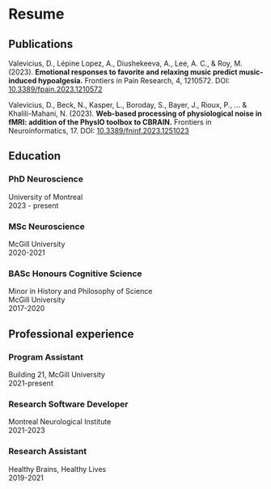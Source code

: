 # Resume

## Publications

Valevicius, D., Lépine Lopez, A., Diushekeeva, A., Lee, A. C., & Roy, M. (2023). **Emotional responses to favorite and relaxing music predict music-induced hypoalgesia.** Frontiers in Pain Research, 4, 1210572. DOI: [10.3389/fpain.2023.1210572](https://www.frontiersin.org/journals/pain-research/articles/10.3389/fpain.2023.1210572/full)

Valevicius, D., Beck, N., Kasper, L., Boroday, S., Bayer, J., Rioux, P., ... & Khalili-Mahani, N. (2023). **Web-based processing of physiological noise in fMRI: addition of the PhysIO toolbox to CBRAIN.** Frontiers in Neuroinformatics, 17. DOI: [10.3389/fninf.2023.1251023](https://www.frontiersin.org/journals/neuroinformatics/articles/10.3389/fninf.2023.1251023/full)

## Education

### PhD Neuroscience
University of Montreal\
2023 - present

### MSc Neuroscience
McGill University\
2020-2021

### BASc Honours Cognitive Science
Minor in History and Philosophy of Science\
McGill University\
2017-2020

## Professional experience

### Program Assistant
Building 21, McGill University\
2021-present

### Research Software Developer
Montreal Neurological Institute\
2021-2023

### Research Assistant
Healthy Brains, Healthy Lives\
2019-2021
